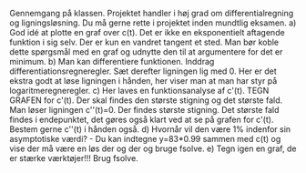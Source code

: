 Gennemgang på klassen. Projektet handler i høj grad om differentialregning og ligningsløsning.
Du må gerne rette i projektet inden mundtlig eksamen.
a) God idé at plotte en graf over c(t).
Det er ikke en eksponentielt aftagende funktion i sig selv.
Der er kun en vandret tangent et sted. Man bør koble dette spørgsmål med en graf og udnytte den til at argumentere for det er minimum.
b) Man kan differentiere funktionen. Inddrag differentiationsregneregler. Sæt derefter ligningen lig med 0. Her er det ekstra godt at løse ligningen i hånden, her viser man at man har styr på logaritmeregneregler.
c) Her laves en funktionsanalyse af c'(t). TEGN GRAFEN for c'(t). Der skal findes den største stigning og det største fald. Man løser ligningen c''(t)=0. Der findes største stigning. Det største fald findes i endepunktet, det gøres også klart ved at se på grafen for c'(t).
Bestem gerne c''(t) i hånden også.
d) Hvornår vil den være 1% indenfor sin asymptotiske værdi? - Du kan indtegne y=83*0.99 sammen med c(t) og vise der må være en løs der og der og bruge fsolve.
e) Tegn igen en graf, de er stærke værktøjer!!! Brug fsolve.
